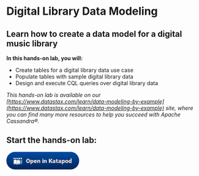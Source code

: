 # Digital Library Data Modeling

## Learn how to create a data model for a digital music library

**In this hands-on lab, you will:**
* Create tables for a digital library data use case 
* Populate tables with sample digital library data
* Design and execute CQL queries over digital library data

_This hands-on lab is available on our [https://www.datastax.com/learn/data-modeling-by-example](https://www.datastax.com/learn/data-modeling-by-example) site, where you can find many more resources to help you succeed with Apache Cassandra®._

## Start the hands-on lab:

[![Open in KataPod](https://github.com/DataStax-Academy/katapod-shared-assets/blob/main/images/open-in-katapod.png)](https://gitpod.io/#https://github.com/DataStax-Academy/data-modeling-music-data/)

